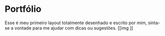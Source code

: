 # Portfólio

Esse é meu primeiro layout totalmente desenhado e escrito por mim, sinta-se a vontade para me ajudar com dicas ou sugestões.
[[img ]]

